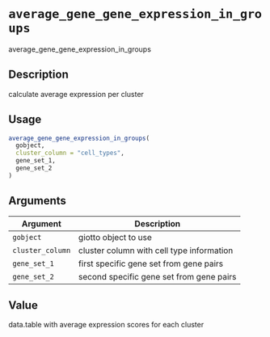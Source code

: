# `average_gene_gene_expression_in_groups`

average_gene_gene_expression_in_groups


## Description

calculate average expression per cluster


## Usage

```r
average_gene_gene_expression_in_groups(
  gobject,
  cluster_column = "cell_types",
  gene_set_1,
  gene_set_2
)
```


## Arguments

Argument      |Description
------------- |----------------
`gobject`     |     giotto object to use
`cluster_column`     |     cluster column with cell type information
`gene_set_1`     |     first specific gene set from gene pairs
`gene_set_2`     |     second specific gene set from gene pairs


## Value

data.table with average expression scores for each cluster


